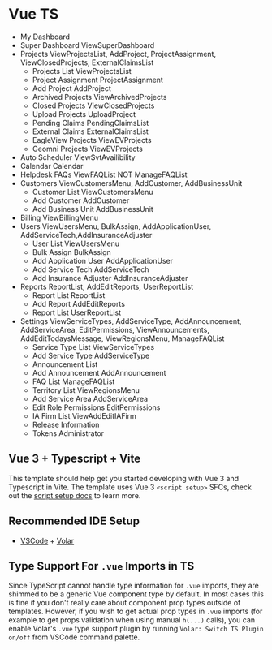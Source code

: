 # Vue TS

- My Dashboard
- Super Dashboard ViewSuperDashboard
- Projects ViewProjectsList, AddProject, ProjectAssignment, ViewClosedProjects, ExternalClaimsList
  - Projects List ViewProjectsList
  - Project Assignment ProjectAssignment
  - Add Project AddProject
  - Archived Projects ViewArchivedProjects
  - Closed Projects ViewClosedProjects
  - Upload Projects UploadProject
  - Pending Claims PendingClaimsList
  - External Claims ExternalClaimsList
  - EagleView Projects ViewEVProjects
  - Geomni Projects ViewEVProjects
- Auto Scheduler ViewSvtAvailibility
- Calendar Calendar
- Helpdesk FAQs ViewFAQList NOT ManageFAQList
- Customers ViewCustomersMenu, AddCustomer, AddBusinessUnit
  - Customer List ViewCustomersMenu
  - Add Customer AddCustomer
  - Add Business Unit AddBusinessUnit
- Billing ViewBillingMenu
- Users ViewUsersMenu, BulkAssign, AddApplicationUser, AddServiceTech,AddInsuranceAdjuster
  - User List ViewUsersMenu
  - Bulk Assign BulkAssign
  - Add Application User AddApplicationUser
  - Add Service Tech AddServiceTech
  - Add Insurance Adjuster AddInsuranceAdjuster
- Reports ReportList, AddEditReports, UserReportList
  - Report List ReportList
  - Add Report AddEditReports
  - Report List UserReportList
- Settings ViewServiceTypes, AddServiceType, AddAnnouncement, AddServiceArea, EditPermissions, ViewAnnouncements, AddEditTodaysMessage, ViewRegionsMenu, ManageFAQList
  - Service Type List ViewServiceTypes
  - Add Service Type AddServiceType
  - Announcement List
  - Add Announcement AddAnnouncement
  - FAQ List ManageFAQList
  - Territory List ViewRegionsMenu
  - Add Service Area AddServiceArea
  - Edit Role Permissions EditPermissions
  - IA Firm List ViewAddEditIAFirm
  - Release Information
  - Tokens Administrator

## Vue 3 + Typescript + Vite


This template should help get you started developing with Vue 3 and Typescript in Vite. The template uses Vue 3 `<script setup>` SFCs, check out the [script setup docs](https://v3.vuejs.org/api/sfc-script-setup.html#sfc-script-setup) to learn more.

## Recommended IDE Setup

- [VSCode](https://code.visualstudio.com/) + [Volar](https://marketplace.visualstudio.com/items?itemName=johnsoncodehk.volar)

## Type Support For `.vue` Imports in TS

Since TypeScript cannot handle type information for `.vue` imports, they are shimmed to be a generic Vue component type by default. In most cases this is fine if you don't really care about component prop types outside of templates. However, if you wish to get actual prop types in `.vue` imports (for example to get props validation when using manual `h(...)` calls), you can enable Volar's `.vue` type support plugin by running `Volar: Switch TS Plugin on/off` from VSCode command palette.
